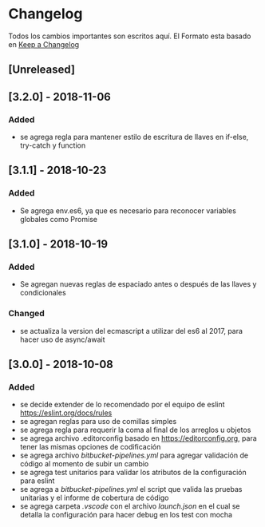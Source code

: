 # Changelog

Todos los cambios importantes son escritos aquí. El Formato esta basado en [Keep a Changelog](http://keepachangelog.com/es-ES/1.0.0/)

## [Unreleased]

## [3.2.0] - 2018-11-06
### Added
- se agrega regla para mantener estilo de escritura de llaves en if-else, try-catch y function

## [3.1.1] - 2018-10-23
### Added
- Se agrega env.es6, ya que es necesario para reconocer variables globales como Promise

## [3.1.0] - 2018-10-19
### Added
- Se agregan nuevas reglas de espaciado antes o después de las llaves y condicionales

### Changed
- se actualiza la version del ecmascript a utilizar del es6 al 2017, para hacer uso de async/await

## [3.0.0] - 2018-10-08
### Added
- se decide extender de lo recomendado por el equipo de eslint https://eslint.org/docs/rules
- se agregan reglas para uso de comillas simples
- se agrega regla para requerir la coma al final de los arreglos u objetos
- se agrega archivo .editorconfig basado en https://editorconfig.org, para tener las mismas opciones de codificación
- se agrega archivo _bitbucket-pipelines.yml_ para agregar validación de código al momento de subir un cambio
- se agrega test unitarios para validar los atributos de la configuración para eslint
- se agrega a _bitbucket-pipelines.yml_ el script que valida las pruebas unitarias y el informe de cobertura de código
- se agrega carpeta _.vscode_ con el archivo _launch.json_ en el cual se detalla la configuración para hacer debug en los test con mocha
